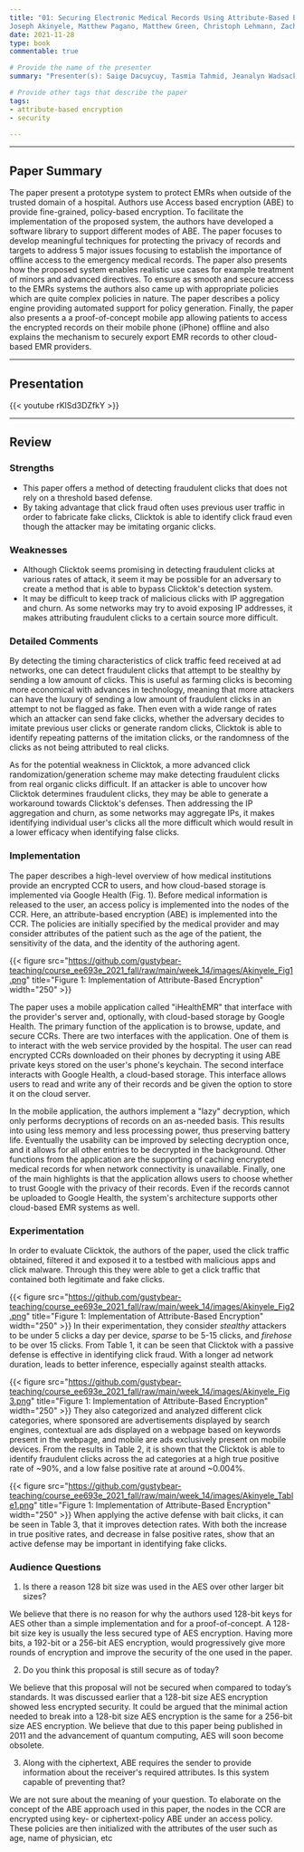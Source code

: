 ```yaml
---
title: "01: Securing Electronic Medical Records Using Attribute-Based Encryption On Mobile Devices
Joseph Akinyele, Matthew Pagano, Matthew Green, Christoph Lehmann, Zachary Peterson, Aviel Rubin"
date: 2021-11-28
type: book
commentable: true

# Provide the name of the presenter
summary: "Presenter(s): Saige Dacuycuy, Tasmia Tahmid, Jeanalyn Wadsack-Myers"

# Provide other tags that describe the paper
tags:
- attribute-based encryption
- security

---
```


***
## Paper Summary
The paper present a prototype system to protect EMRs when outside of the trusted domain of a hospital. Authors use Access based encryption (ABE) to provide fine-grained, policy-based encryption. To facilitate the implementation of the proposed system, the authors have developed a software library to support different modes of ABE. The paper focuses to develop meaningful techniques for protecting the privacy of records and targets to address 5 major issues focusing to establish the importance of offline access to the emergency medical records. The paper also presents how the proposed system enables realistic use cases for example treatment of minors and advanced directives. To ensure as smooth and secure access to the EMRs systems the authors also came up with appropriate policies which are quite complex policies in nature. The paper describes a policy engine providing automated support for policy generation. Finally, the paper also presents a a proof-of-concept mobile app allowing patients to access the encrypted records on their mobile phone (iPhone) offline and also explains the mechanism to securely export EMR records to other cloud-based EMR providers.

***

## Presentation
{{< youtube rKlSd3DZfkY >}}

***

## Review
### Strengths
- This paper offers a method of detecting fraudulent clicks that does not rely on a threshold based defense.
- By taking advantage that click fraud often uses previous user traffic in order to fabricate fake clicks, Clicktok is able to identify click fraud even though the attacker may be imitating organic clicks.

### Weaknesses
- Although Clicktok seems promising in detecting fraudulent clicks at various rates of attack, it seem it may be possible for an adversary to create a method that is able to bypass Clicktok's detection system.
- It may be difficult to keep track of malicious clicks with IP aggregation and churn. As some networks may try to avoid exposing IP addresses, it makes attributing fraudulent clicks to a certain source more difficult.

### Detailed Comments
By detecting the timing characteristics of click traffic feed received at ad networks, one can detect fraudulent clicks that attempt to be stealthy by sending a low amount of clicks. This is useful as farming clicks is becoming more economical with advances in technology, meaning that more attackers can have the luxury of sending a low amount of fraudulent clicks in an attempt to not be flagged as fake. Then even with a wide range of rates which an attacker can send fake clicks, whether the adversary decides to imitate previous user clicks or generate random clicks, Clicktok is able to identify repeating patterns of the imitation clicks, or the randomness of the clicks as not being attributed to real clicks.

As for the potential weakness in Clicktok, a more advanced click randomization/generation scheme may make detecting fraudulent clicks from real organic clicks difficult. If an attacker is able to uncover how Clicktok determines fraudulent clicks, they may be able to generate a workaround towards Clicktok's defenses. Then addressing the IP aggregation and churn, as some networks may aggregate IPs, it makes identifying individual user's clicks all the more difficult which would result in a lower efficacy when identifying false clicks.

### Implementation

The paper describes a high-level overview of how medical institutions provide an encrypted CCR to users, and how cloud-based storage is implemented via Google Health (Fig. 1). Before medical information is released to the user, an access policy is implemented into the nodes of the CCR. Here, an attribute-based encryption (ABE) is implemented into the CCR. The policies are initially specified by the medical provider and may consider attributes of the patient such as the age of the patient, the sensitivity of the data, and the identity of the authoring agent. 

{{< figure src="https://github.com/gustybear-teaching/course_ee693e_2021_fall/raw/main/week_14/images/Akinyele_Fig1.png" title="Figure 1: Implementation of Attribute-Based Encryption" width="250" >}}

The paper uses a mobile application called "iHealthEMR" that interface with the provider's server and, optionally, with cloud-based storage by Google Health. The primary function of the application is to browse, update, and secure CCRs. There are two interfaces with the application. One of them is to interact with the web service provided by the hospital. The user can read encrypted CCRs downloaded on their phones by decrypting it using ABE private keys stored on the user's phone's keychain. The second interface interacts with Google Health, a cloud-based storage. This interface allows users to read and write any of their records and be given the option to store it on the cloud server.

In the mobile application, the authors implement a "lazy" decryption, which only performs decryptions of records on an as-needed basis. This results into using less memory and less processing power, thus preserving battery life. Eventually the usability can be improved by selecting decryption once, and it allows for all other entries to be decrypted in the background. Other functions from the application are the supporting of caching encrypted medical records for when network connectivity is unavailable. Finally, one of the main highlights is that the application allows users to choose whether to trust Google with the privacy of their records. Even if the records cannot be uploaded to Google Health, the system's architecture supports other cloud-based EMR systems as well.

### Experimentation
In order to evaluate Clicktok, the authors of the paper, used the click traffic obtained, filtered it and exposed it to a testbed with malicious apps and click malware. Through this they were able to get a click traffic that contained both legitimate and fake clicks.

{{< figure src="https://github.com/gustybear-teaching/course_ee693e_2021_fall/raw/main/week_14/images/Akinyele_Fig2.png" title="Figure 1: Implementation of Attribute-Based Encryption" width="250" >}}
In their experimentation, they consider *stealthy* attackers to be under 5 clicks a day per device, *sparse* to be 5-15 clicks, and *firehose* to be over 15 clicks. From Table 1, it can be seen that Clicktok with a passive defense is effective in identifying click fraud. With a longer ad network duration, leads to better inference, especially against stealth attacks.

{{< figure src="https://github.com/gustybear-teaching/course_ee693e_2021_fall/raw/main/week_14/images/Akinyele_Fig3.png" title="Figure 1: Implementation of Attribute-Based Encryption" width="250" >}}
They also categorized and analyzed different click categories, where sponsored are advertisements displayed by search engines, contextual are ads displayed on a webpage based on keywords present in the webpage, and mobile are ads exclusively present on mobile devices. From the results in Table 2, it is shown that the Clicktok is able to identify fraudulent clicks across the ad categories at a high true positive rate of ~90%, and a low false positive rate at around ~0.004%.

{{< figure src="https://github.com/gustybear-teaching/course_ee693e_2021_fall/raw/main/week_14/images/Akinyele_Table1.png" title="Figure 1: Implementation of Attribute-Based Encryption" width="250" >}}
When applying the active defense with bait clicks, it can be seen in Table 3, that it improves detection rates. With both the increase in true positive rates, and decrease in false positive rates, show that an active defense may be important in identifying fake clicks.

### Audience Questions
1. Is there a reason 128 bit size was used in the AES over other larger bit sizes?

  We believe that there is no reason for why the authors used 128-bit keys for AES other than a simple implementation and for a proof-of-concept. A 128-bit size key is usually the less secured type of AES encryption. Having more bits, a 192-bit or a 256-bit AES encryption, would progressively give more rounds of encryption and improve the security of the one used in the paper. 

2. Do you think this proposal is still secure as of today?

  We believe that this proposal will not be secured when compared to today’s standards. It was discussed earlier that a 128-bit size AES encryption showed less encrypted security. It could be argued that the minimal action needed to break into a 128-bit size AES encryption is the same for a 256-bit size AES encryption. We believe that due to this paper being published in 2011 and the advancement of quantum computing, AES will soon become obsolete.

3. Along with the ciphertext, ABE requires the sender to provide information about the receiver's required attributes. Is this system capable of preventing that?

  We are not sure about the meaning of your question. To elaborate on the concept of the ABE approach used in this paper, the nodes in the CCR are encrypted using key- or ciphertext-policy ABE under an access policy. These policies are then initialized with the attributes of the user such as age, name of physician, etc
